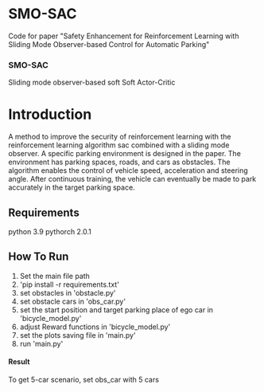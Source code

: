 # SMO-SAC
Code for paper "Safety Enhancement for Reinforcement Learning with Sliding Mode Observer-based Control for Automatic Parking"

### SMO-SAC
Sliding mode observer-based soft Soft Actor-Critic

# Introduction
A method to improve the security of reinforcement learning with the reinforcement learning algorithm sac combined with a sliding mode observer. 
A specific parking environment is designed in the paper. The environment has parking spaces, roads, and cars as obstacles. The algorithm enables the control of vehicle speed, acceleration and steering angle. 
After continuous training, the vehicle can eventually be made to park accurately in the target parking space.

## Requirements
python 3.9
pythorch 2.0.1

## How To Run

1. Set the main file path
2. 'pip install -r requirements.txt'
3. set obstacles in 'obstacle.py'
4. set obstacle cars in 'obs_car.py'
5. set the start position and target parking place of ego car in 'bicycle_model.py'
6. adjust Reward functions in 'bicycle_model.py'
7. set the plots saving file in 'main.py'
8. run 'main.py'

#### Result

To get 5-car scenario, set obs_car with 5 cars


